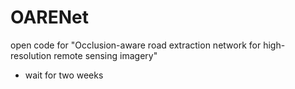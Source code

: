 # OARENet
open code for "Occlusion-aware road extraction network for high-resolution remote sensing imagery"
- wait for two weeks
